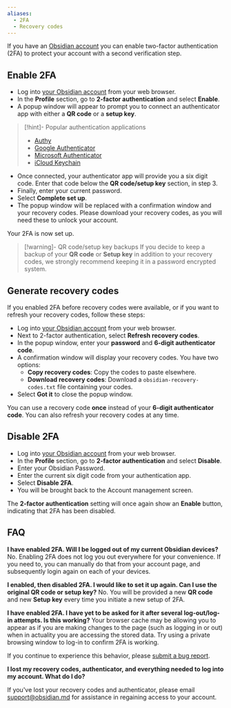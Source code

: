 ```yaml
---
aliases:
  - 2FA
  - Recovery codes
---
```

If you have an [Obsidian account](https://obsidian.md/account) you can enable two-factor authentication (2FA) to protect your account with a second verification step.

## Enable 2FA

- Log into [your Obsidian account](https://obsidian.md/account/profile) from your web browser.
- In the **Profile** section, go to **2-factor authentication** and select **Enable**.
- A popup window will appear to prompt you to connect an authenticator app with either a **QR code** or a **setup key**.

> [!hint]- Popular authentication applications
> - [Authy](https://authy.com)
> - [Google Authenticator](https://play.google.com/store/apps/details?id=com.google.android.apps.authenticator2)
> - [Microsoft Authenticator](https://www.microsoft.com/en-us/security/mobile-authenticator-app)
> - [iCloud Keychain](https://support.apple.com/en-gb/guide/iphone/ipha6173c19f/ios)

- Once connected, your authenticator app will provide you a six digit code. Enter that code below the **QR code/setup key** section, in step 3.
- Finally, enter your current password.
- Select **Complete set up**.
- The popup window will be replaced with a confirmation window and your recovery codes. Please download your recovery codes, as you will need these to unlock your account.

Your 2FA is now set up.

> [!warning]- QR code/setup key backups
> If you decide to keep a backup of your **QR code** or **Setup key** in addition to your recovery codes, we strongly recommend keeping it in a password encrypted system.

## Generate recovery codes

If you enabled 2FA before recovery codes were available, or if you want to refresh your recovery codes, follow these steps:

- Log into [your Obsidian account](https://obsidian.md/account/profile) from your web browser.
- Next to 2-factor authentication, select **Refresh recovery codes**.
- In the popup window, enter your **password** and **6-digit authenticator code**.
- A confirmation window will display your recovery codes. You have two options:
    - **Copy recovery codes**: Copy the codes to paste elsewhere.
    - **Download recovery codes**: Download a `obsidian-recovery-codes.txt` file containing your codes.
- Select **Got it** to close the popup window.

You can use a recovery code **once** instead of your **6-digit authenticator code**. You can also refresh your recovery codes at any time.

## Disable 2FA

- Log into [your Obsidian account](https://obsidian.md/account/profile) from your web browser.
- In the **Profile** section, go to **2-factor authentication** and select **Disable**.
- Enter your Obsidian Password.
- Enter the current six digit code from your authentication app.
- Select **Disable 2FA**.
- You will be brought back to the Account management screen.

The **2-factor authentication** setting will once again show an **Enable** button, indicating that 2FA has been disabled.

## FAQ

**I have enabled 2FA. Will I be logged out of my current Obsidian devices?**
No. Enabling 2FA does not log you out everywhere for your convenience. If you need to, you can manually do that from your account page, and subsequently login again on each of your devices.

**I enabled, then disabled 2FA. I would like to set it up again. Can I use the original QR code or setup key?**
No. You will be provided a new **QR code** and new **Setup key** every time you initiate a new setup of 2FA.

**I have enabled 2FA. I have yet to be asked for it after several log-out/log-in attempts. Is this working?**
Your browser cache may be allowing you to appear as if you are making changes to the page (such as logging in or out) when in actuality you are accessing the stored data. Try using a private browsing window to log-in to confirm 2FA is working.

If you continue to experience this behavior, please [submit a bug report](https://forum.obsidian.md/c/bug-reports/7).

**I lost my recovery codes, authenticator, and everything needed to log into my account. What do I do?**

If you've lost your recovery codes and authenticator, please email [support@obsidian.md](mailto:support@obsidian.md?subject=I%20lost%20my%202FA) for assistance in regaining access to your account.
